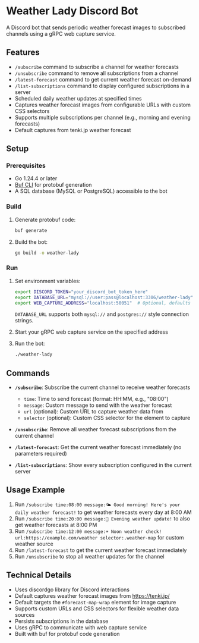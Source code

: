 # Weather Lady Discord Bot

A Discord bot that sends periodic weather forecast images to subscribed channels using a gRPC web capture service.

## Features

- `/subscribe` command to subscribe a channel for weather forecasts
- `/unsubscribe` command to remove all subscriptions from a channel
- `/latest-forecast` command to get current weather forecast on-demand
- `/list-subscriptions` command to display configured subscriptions in a server
- Scheduled daily weather updates at specified times
- Captures weather forecast images from configurable URLs with custom CSS selectors
- Supports multiple subscriptions per channel (e.g., morning and evening forecasts)
- Default captures from tenki.jp weather forecast

## Setup

### Prerequisites

- Go 1.24.4 or later
- [Buf CLI](https://docs.buf.build/installation) for protobuf generation
- A SQL database (MySQL or PostgreSQL) accessible to the bot

### Build

1. Generate protobuf code:
   ```bash
   buf generate
   ```

2. Build the bot:
   ```bash
   go build -o weather-lady
   ```

### Run

1. Set environment variables:
   ```bash
   export DISCORD_TOKEN="your_discord_bot_token_here"
   export DATABASE_URL="mysql://user:pass@localhost:3306/weather-lady"
   export WEB_CAPTURE_ADDRESS="localhost:50051"  # Optional, defaults to localhost:50051
   ```
   `DATABASE_URL` supports both `mysql://` and `postgres://` style connection strings.

2. Start your gRPC web capture service on the specified address

3. Run the bot:
   ```bash
   ./weather-lady
   ```

## Commands

- **`/subscribe`**: Subscribe the current channel to receive weather forecasts
  - `time`: Time to send forecast (format: HH:MM, e.g., "08:00")
  - `message`: Custom message to send with the weather forecast
  - `url` (optional): Custom URL to capture weather data from
  - `selector` (optional): Custom CSS selector for the element to capture
  
- **`/unsubscribe`**: Remove all weather forecast subscriptions from the current channel

- **`/latest-forecast`**: Get the current weather forecast immediately (no parameters required)

- **`/list-subscriptions`**: Show every subscription configured in the current server

## Usage Example

1. Run `/subscribe time:08:00 message:🌤️ Good morning! Here's your daily weather forecast!` to get weather forecasts every day at 8:00 AM
2. Run `/subscribe time:20:00 message:🌙 Evening weather update!` to also get weather forecasts at 8:00 PM  
3. Run `/subscribe time:12:00 message:☀️ Noon weather check! url:https://example.com/weather selector:.weather-map` for custom weather source
4. Run `/latest-forecast` to get the current weather forecast immediately
5. Run `/unsubscribe` to stop all weather updates for the channel

## Technical Details

- Uses discordgo library for Discord interactions
- Default captures weather forecast images from https://tenki.jp/ 
- Default targets the `#forecast-map-wrap` element for image capture
- Supports custom URLs and CSS selectors for flexible weather data sources
- Persists subscriptions in the database
- Uses gRPC to communicate with web capture service
- Built with buf for protobuf code generation

